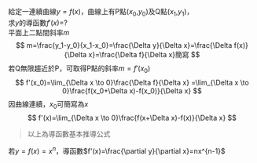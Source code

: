 給定一連續曲線$y = f(x)$，曲線上有P點($x_0$,$y_0$)及Q點($x_1$,$y_1$)，<br/>求$y$的導函數$f'(x)$=?<br/>
平面上二點間斜率$m$<br/>
$$
m=\frac{y_1-y_0}{x_1-x_0}=\frac{\Delta y}{\Delta x}=\frac{\Delta f(x)}{\Delta x}=\frac{\Delta f}{\Delta x}簡寫
$$
若Q無限趨近於P，可取得P點的斜率$m=f'(x_0)$
$$
f'(x_0)=\lim_{\Delta x \to 0}\frac{\Delta f}{\Delta x}
=\lim_{\Delta x \to 0}\frac{f(x_0+\Delta x)-f(x_0)}{\Delta x}
$$
因曲線連續，$x_0$可簡寫為$x$<br/>
$$
f'(x)=\lim_{\Delta x \to 0}\frac{f(x+\Delta x)-f(x)}{\Delta x}
$$
>以上為導函數基本推導公式<br/>

若$y=f(x)=x^n$，導函數$f'(x)=\frac{\partial y}{\partial x}=nx^{n-1}$
